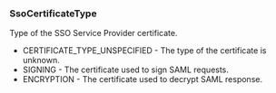 ### SsoCertificateType
Type of the SSO Service Provider certificate.

- CERTIFICATE_TYPE_UNSPECIFIED - The type of the certificate is unknown.
- SIGNING - The certificate used to sign SAML requests.
- ENCRYPTION - The certificate used to decrypt SAML response.
